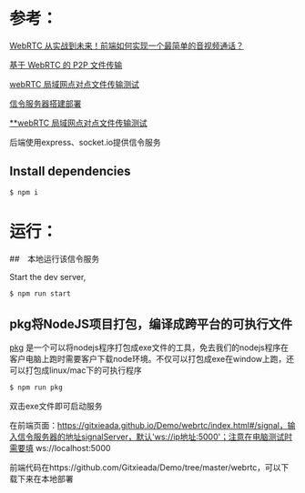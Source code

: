 
# 参考： 
[WebRTC 从实战到未来！前端如何实现一个最简单的音视频通话？](https://juejin.cn/post/7165539003465531399#)

[基于 WebRTC 的 P2P 文件传输 ](https://juejin.cn/post/7171836076246433799)

[webRTC 局域网点对点文件传输测试](https://github.com/L-orz/webRTC-test)

[信令服务器搭建部署](https://juejin.cn/post/7170767923005358094)

[**webRTC 局域网点对点文件传输测试](https://github.com/L-orz/webRTC-test/)


后端使用express、socket.io提供信令服务

## Install dependencies

```bash
$ npm i
```
# 运行：
 ##　本地运行该信令服务

Start the dev server,

```bash
$ npm run start
```
## pkg将NodeJS项目打包，编译成跨平台的可执行文件

[pkg](https://www.npmjs.com/package/pkg) 是一个可以将nodejs程序打包成exe文件的工具，免去我们的nodejs程序在客户电脑上跑时需要客户下载node环境。不仅可以打包成exe在window上跑，还可以打包成linux/mac下的可执行程序
```bash
$ npm run pkg
```
双击exe文件即可启动服务

 在前端页面：https://gitxieada.github.io/Demo/webrtc/index.html#/signal，输入信令服务器的地址signalServer，默认'ws://ip地址:5000'；注意在电脑测试时需要填 ws://localhost:5000

 前端代码在https://github.com/Gitxieada/Demo/tree/master/webrtc，可以下载下来在本地部署
 
